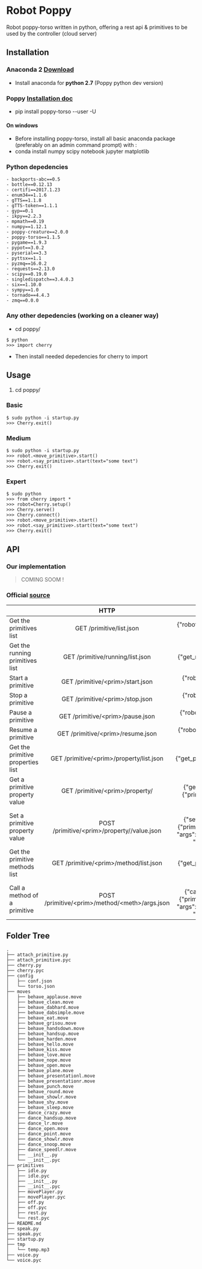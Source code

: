 # Robot Poppy
Robot poppy-torso written in python, offering a rest api & primitives to be used by the controller (cloud server)

## Installation

### Anaconda 2 [Download](https://www.continuum.io/downloads)
- Install anaconda for **python 2.7** (Poppy python dev version)

### Poppy [Installation doc](https://docs.poppy-project.org/en/installation/install-poppy-softwares.html)
- pip install poppy-torso --user -U

#### On windows
- Before installing poppy-torso, install all basic anaconda package (preferably on an admin command prompt) with :
- conda install numpy scipy notebook jupyter matplotlib

### Python depedencies

```
- backports-abc==0.5
- bottle==0.12.13
- certifi==2017.1.23
- enum34==1.1.6
- gTTS==1.1.8
- gTTS-token==1.1.1
- gyp==0.1
- ikpy==2.2.3
- mpmath==0.19
- numpy==1.12.1
- poppy-creature==2.0.0
- poppy-torso==1.1.5
- pygame==1.9.3
- pypot==3.0.2
- pyserial==3.3
- pyttsx==1.1
- pyzmq==16.0.2
- requests==2.13.0
- scipy==0.19.0
- singledispatch==3.4.0.3
- six==1.10.0
- sympy==1.0
- tornado==4.4.3
- zmq==0.0.0
```

### Any other depedencies (working on a cleaner way)
- cd poppy/
```
$ python
>>> import cherry
```
- Then install needed depedencies for cherry to import

## Usage

1. cd poppy/

### Basic
```
$ sudo python -i startup.py
>>> Cherry.exit()
```

### Medium

```
$ sudo python -i startup.py
>>> robot.<move_primitive>.start()
>>> robot.<say_primitive>.start(text="some text")
>>> Cherry.exit()

```

### Expert

```
$ sudo python 
>>> from cherry import *
>>> robot=Cherry.setup()
>>> Cherry.serve()
>>> Cherry.connect()
>>> robot.<move_primitive>.start()
>>> robot.<say_primitive>.start(text="some text")
>>> Cherry.exit()

```

## API 

### Our implementation

>COMING SOOM !

### Official [source](https://github.com/poppy-project/pypot/blob/master/REST-APIs.md)

|  | HTTP | JSON | Example of answer |
|-----------------------------------|:-------------------------------------------------:|:--------------------------------------------------------------------------------------------------------------------------------------------:|:----------------------------------------------------------------------:|
| Get the primitives list | GET /primitive/list.json | {"robot": {"get_primitives_list": ""}} | {'primitives': ["stand_up", "sit", "head_tracking"]} |
| Get the running primitives list | GET /primitive/running/list.json | {"robot": {"get_running_primitives_list": ""}} | {'primitives': ["head_tracking"]} |
| Start a primitive | GET /primitive/\<prim>/start.json | {"robot": {"start_primitive": {"primitive": "<prim>"}}} | {} |
| Stop a primitive | GET /primitive/\<prim>/stop.json | {"robot": {"stop_primitive": {"primitive": "<prim>"}}} | {} |
| Pause a primitive | GET /primitive/\<prim>/pause.json | {"robot": {"pause_primitive": {"primitive": "<prim>"}}} | {} |
| Resume a primitive | GET /primitive/\<prim>/resume.json | {"robot": {"resume_primitive": {"primitive": "<prim>"}}} | {} |
| Get the primitive properties list | GET /primitive/\<prim>/property/list.json | {"robot": {"get_primitive_properties_list": {"primitive": "<prim>"}}} | {"property": ["filter", "smooth"]} |
| Get a primitive property value | GET /primitive/\<prim>/property/<prop> | {"robot": {"get_primitive_property": {"primitive": "<prim>", "property": "<prop>"}}} | {"sin.amp": 30.0} |
| Set a primitive property value | POST /primitive/\<prim>/property/<prop>/value.json | {"robot": {"set_primitive_property": {"primitive": "<prim>", "property": "<prop>", "args": {"arg1": "val1", "arg2": "val2", "...": "..."}}}} | {} |
| Get the primitive methods list | GET /primitive/\<prim>/method/list.json | {"robot": {"get_primitive_methods_list": {"primitive": "<prim>"}}} | {"methods": ["get_tracked_faces", "start", "stop", "pause", "resume"]} |
| Call a method of a primitive | POST /primitive/\<prim>/method/\<meth>/args.json | {"robot": {"call_primitive_method": {"primitive": "<prim>", "method": "<meth>", "args": {"arg1": "val1", "arg2": "val2", "...": "..."}}}} |  |

## Folder Tree

```
.
├── attach_primitive.py 
├── attach_primitive.pyc
├── cherry.py
├── cherry.pyc
├── config
│   ├── conf.json
│   └── torso.json
├── moves
│   ├── behave_applause.move
│   ├── behave_clean.move
│   ├── behave_dabhard.move
│   ├── behave_dabsimple.move
│   ├── behave_eat.move
│   ├── behave_grisou.move
│   ├── behave_handsdown.move
│   ├── behave_handsup.move
│   ├── behave_harden.move
│   ├── behave_hello.move
│   ├── behave_kiss.move
│   ├── behave_love.move
│   ├── behave_nope.move
│   ├── behave_open.move
│   ├── behave_plane.move
│   ├── behave_presentationl.move
│   ├── behave_presentationr.move
│   ├── behave_punch.move
│   ├── behave_round.move
│   ├── behave_showlr.move
│   ├── behave_shy.move
│   ├── behave_sleep.move
│   ├── dance_crazy.move
│   ├── dance_handsup.move
│   ├── dance_lr.move
│   ├── dance_open.move
│   ├── dance_point.move
│   ├── dance_showlr.move
│   ├── dance_snoop.move
│   ├── dance_speedlr.move
│   ├── __init__.py
│   └── __init__.pyc
├── primitives
│   ├── idle.py
│   ├── idle.pyc
│   ├── __init__.py
│   ├── __init__.pyc
│   ├── movePlayer.py
│   ├── movePlayer.pyc
│   ├── off.py
│   ├── off.pyc
│   ├── rest.py
│   └── rest.pyc
├── README.md
├── speak.py
├── speak.pyc
├── startup.py
├── tmp
│   └── temp.mp3
├── voice.py
└── voice.pyc
